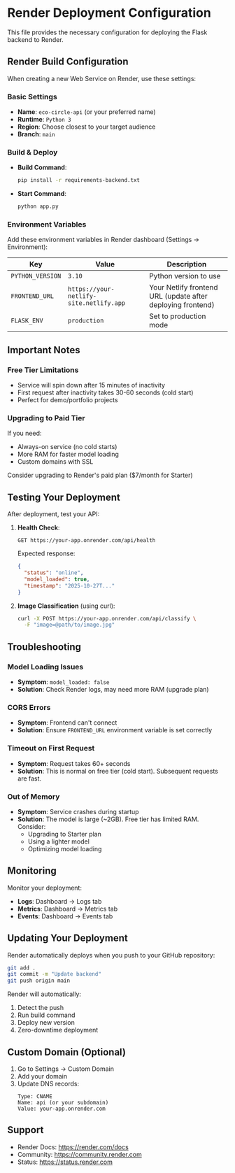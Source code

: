 # Render Deployment Configuration

This file provides the necessary configuration for deploying the Flask backend to Render.

## Render Build Configuration

When creating a new Web Service on Render, use these settings:

### Basic Settings
- **Name**: `eco-circle-api` (or your preferred name)
- **Runtime**: `Python 3`
- **Region**: Choose closest to your target audience
- **Branch**: `main`

### Build & Deploy
- **Build Command**: 
  ```bash
  pip install -r requirements-backend.txt
  ```

- **Start Command**: 
  ```bash
  python app.py
  ```

### Environment Variables

Add these environment variables in Render dashboard (Settings → Environment):

| Key | Value | Description |
|-----|-------|-------------|
| `PYTHON_VERSION` | `3.10` | Python version to use |
| `FRONTEND_URL` | `https://your-netlify-site.netlify.app` | Your Netlify frontend URL (update after deploying frontend) |
| `FLASK_ENV` | `production` | Set to production mode |

## Important Notes

### Free Tier Limitations
- Service will spin down after 15 minutes of inactivity
- First request after inactivity takes 30-60 seconds (cold start)
- Perfect for demo/portfolio projects

### Upgrading to Paid Tier
If you need:
- Always-on service (no cold starts)
- More RAM for faster model loading
- Custom domains with SSL

Consider upgrading to Render's paid plan ($7/month for Starter)

## Testing Your Deployment

After deployment, test your API:

1. **Health Check**:
   ```
   GET https://your-app.onrender.com/api/health
   ```
   Expected response:
   ```json
   {
     "status": "online",
     "model_loaded": true,
     "timestamp": "2025-10-27T..."
   }
   ```

2. **Image Classification** (using curl):
   ```bash
   curl -X POST https://your-app.onrender.com/api/classify \
     -F "image=@path/to/image.jpg"
   ```

## Troubleshooting

### Model Loading Issues
- **Symptom**: `model_loaded: false`
- **Solution**: Check Render logs, may need more RAM (upgrade plan)

### CORS Errors
- **Symptom**: Frontend can't connect
- **Solution**: Ensure `FRONTEND_URL` environment variable is set correctly

### Timeout on First Request
- **Symptom**: Request takes 60+ seconds
- **Solution**: This is normal on free tier (cold start). Subsequent requests are fast.

### Out of Memory
- **Symptom**: Service crashes during startup
- **Solution**: The model is large (~2GB). Free tier has limited RAM. Consider:
  - Upgrading to Starter plan
  - Using a lighter model
  - Optimizing model loading

## Monitoring

Monitor your deployment:
- **Logs**: Dashboard → Logs tab
- **Metrics**: Dashboard → Metrics tab
- **Events**: Dashboard → Events tab

## Updating Your Deployment

Render automatically deploys when you push to your GitHub repository:

```bash
git add .
git commit -m "Update backend"
git push origin main
```

Render will automatically:
1. Detect the push
2. Run build command
3. Deploy new version
4. Zero-downtime deployment

## Custom Domain (Optional)

1. Go to Settings → Custom Domain
2. Add your domain
3. Update DNS records:
   ```
   Type: CNAME
   Name: api (or your subdomain)
   Value: your-app.onrender.com
   ```

## Support

- Render Docs: https://render.com/docs
- Community: https://community.render.com
- Status: https://status.render.com
